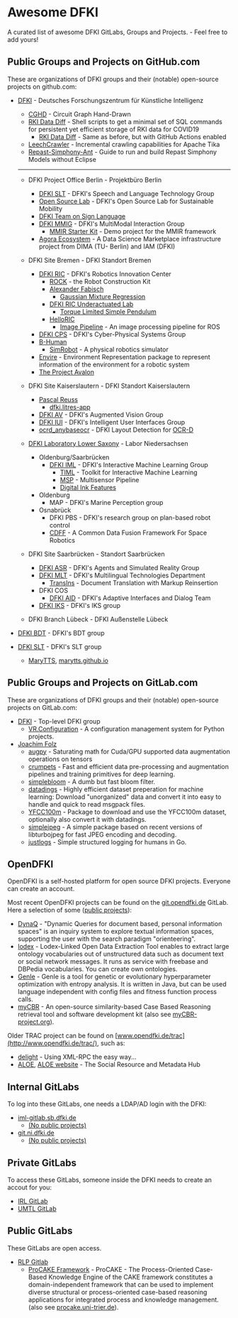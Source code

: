 # Awesome DFKI

A curated list of awesome DFKI GitLabs, Groups and Projects. - Feel free to add yours!

## Public Groups and Projects on GitHub.com

These are organizations of DFKI groups and their (notable) open-source projects on github.com:

- [DFKI](https://github.com/DFKI) - Deutsches Forschungszentrum für Künstliche Intelligenz
	- [CGHD](https://github.com/DFKI/cghd) - Circuit Graph Hand-Drawn
	- [RKI Data Diff](https://github.com/DFKI/RKI-Data-Diff) - Shell scripts to get a minimal set of SQL commands for persistent yet efficient storage of RKI data for COVID19
		- [RKI Data Diff](https://github.com/fnogatz/RKI-Data-Diff) - Same as before, but with GitHub Actions enabled
	- [LeechCrawler](https://github.com/DFKI/leechcrawler) - Incremental crawling capabilities for Apache Tika
	- [Repast-Simphony-Ant](https://github.com/DFKI/Repast-Simphony-Ant) - Guide to run and build Repast Simphony Models without Eclipse

	---

	- DFKI Project Office Berlin - Projektbüro Berlin
		- [DFKI SLT](https://github.com/DFKI-NLP) - DFKI's Speech and Language Technology Group
		- [Open Source Lab](https://github.com/open-source-lab-DFKI) - DFKI's Open Source Lab for Sustainable Mobility
		- [DFKI Team on Sign Language](https://github.com/DFKI-SignLanguage)
		- [DFKI MMIG](https://github.com/mmig) - DFKI's MultiModal Interaction Group
			- [MMIR Starter Kit](https://github.com/mmig/mmir-starter-kit) - Demo project for the MMIR framework
		- [Agora Ecosystem](https://github.com/agora-ecosystem) - A Data Science Marketplace infrastructure project from DIMA (TU- Berlin) and IAM (DFKI)

	- DFKI Site Bremen - DFKI Standort Bremen
		- [DFKI RIC](https://github.com/dfki-ric) - DFKI's Robotics Innovation Center
			- [ROCK](https://www.rock-robotics.org/) - the Robot Construction Kit
			- [Alexander Fabisch](https://github.com/AlexanderFabisch)
				- [Gaussian Mixture Regression](https://github.com/AlexanderFabisch/gmr)
			- [DFKI RIC Underactuated Lab](https://github.com/dfki-ric-underactuated-lab)
				- [Torque Limited Simple Pendulum](https://github.com/dfki-ric-underactuated-lab/torque_limited_simple_pendulum)
			- [HelloRIC](https://github.com/helloric)
				- [Image Pipeline](https://github.com/helloric/image_pipeline) - An image processing pipeline for ROS
		- [DFKI CPS](https://github.com/DFKI-CPS) - DFKI's Cyber-Physical Systems Group
		- [B-Human](https://github.com/bhuman)
			- [SimRobot](https://github.com/bhuman/SimRobot) - A physical robotics simulator
		- [Envire](https://github.com/envire) - Environment Representation package to represent information of the environment for a robotic system
		- [The Project Avalon](https://github.com/auv-avalon)

	- DFKI Site Kaiserslautern - DFKI Standort Kaiserslautern
		- [Pascal Reuss](https://github.com/PascalReuss/)
			- [dfki.litres-app](https://github.com/PascalReuss/dfki.litres-app)
		- [DFKI AV](https://github.com/dfki-av) - DFKI's Augmented Vision Group
		- [DFKI IUI](https://github.com/dfki-iui) - DFKI's Intelligent User Interfaces Group
		- [ocrd_anybaseocr](https://github.com/OCR-D/ocrd_anybaseocr) - DFKI Layout Detection for [OCR-D](https://ocr-d.de/)

	- [DFKI Laboratory Lower Saxony](https://github.com/DFKI-NI) - Labor Niedersachsen
		- Oldenburg/Saarbrücken
			- [DFKI IML](https://github.com/DFKI-Interactive-Machine-Learning) - DFKI's Interactive Machine Learning Group
				- [TIML](https://github.com/DFKI-Interactive-Machine-Learning/TIML/) - Toolkit for Interactive Machine Learning
				- [MSP](https://github.com/DFKI-Interactive-Machine-Learning/multisensor-pipeline) - Multisensor Pipeline
				- [Digital Ink Features](https://github.com/DFKI-Interactive-Machine-Learning/ink-features)
		- Oldenburg
			- MAP - DFKI's Marine Perception group
		- Osnabrück
			- DFKI PBS - DFKI's research group on plan-based robot control
			- [CDFF](https://gitlab.com/h2020src/og3) - A Common Data Fusion Framework For Space Robotics

	- DFKI Site Saarbrücken - Standort Saarbrücken
		- [DFKI ASR](https://github.com/dfki-asr) - DFKI's Agents and Simulated Reality Group
		- [DFKI MLT](https://github.com/DFKI-MLT) - DFKI's Multilingual Technologies Department
			- [TransIns](https://github.com/DFKI-MLT/TransIns) - Document Translation with Markup Reinsertion
		- DFKI COS
			- [DFKI AID](https://github.com/DFKI-AID) - DFKI's Adaptive Interfaces and Dialog Team
		- [DFKI IKS](https://github.com/DFKI-IKS) - DFKI's IKS group

	- DFKI Branch Lübeck - DFKI Außenstelle Lübeck

- [DFKI BDT](https://github.com/DFKI-BDT) - DFKI's BDT group
- [DFKI SLT](https://github.com/DFKI-SLT) - DFKI's SLT group
	- [MaryTTS](https://github.com/marytts), [marytts.github.io](https://marytts.github.io/)


## Public Groups and Projects on GitLab.com

These are organizations of DFKI groups and their (notable) open-source projects on GitLab.com:

- [DFKI](https://gitlab.com/dfki) - Top-level DFKI group
	- [VR.Configuration](https://gitlab.com/dfki/fb/ni/ol/iml/vr/vr.configuration) - A configuration management system for Python projects.
- [Joachim Folz](https://gitlab.com/jfolz)
	- [augpy](https://gitlab.com/jfolz/augpy) - Saturating math for Cuda/GPU supported data augmentation operations on tensors
	- [crumpets](https://gitlab.com/jfolz/crumpets) - Fast and efficient data pre-processing and augmentation pipelines and training primitives for deep learning.
	- [simplebloom](https://gitlab.com/jfolz/simplebloom) - A dumb but fast bloom filter.
	- [datadings](https://gitlab.com/jfolz/datadings) - Highly efficient dataset preperation for machine learning: Download "unorganized" data and convert it into easy to handle and quick to read msgpack files.
	- [YFCC100m](https://gitlab.com/jfolz/yfcc100m) - Package to download and use the YFCC100m dataset, optionally also convert it with datadings.
	- [simplejpeg](https://gitlab.com/jfolz/simplejpeg) - A simple package based on recent versions of libturbojpeg for fast JPEG encoding and decoding.
	- [justlogs](https://gitlab.com/jfolz/justlogs) - Simple structured logging for humans in Go.

## OpenDFKI

OpenDFKI is a self-hosted platform for open source DFKI projects.
Everyone can create an account.

Most recent OpenDFKI projects can be found on the [git.opendfki.de](https://git.opendfki.de/) GitLab.
Here a selection of some ([public projects](https://git.opendfki.de/explore/projects/starred?visibility_level=20)):
- [DynaQ](https://git.opendfki.de/reuschling/dynaq) - "Dynamic Queries for document based, personal information spaces" is an inquiry system to explore textual information spaces, supporting the user with the search paradigm "orienteering".
- [lodex](https://git.opendfki.de/reuschling/lodex) - Lodex-Linked Open Data Extraction Tool enables to extract large ontology vocabularies out of unstructured data such as document text or social network messages. It runs as service with freebase and DBPedia vocabularies. You can create own ontologies.
- [GenIe](https://git.opendfki.de/reuschling/genie) - GenIe is a tool for genetic or evolutionary hyperparameter optimization with entropy analysis. It is written in Java, but can be used language independent with config files and fitness function process calls.
- [myCBR](https://git.opendfki.de/mycbr) - An open-source similarity-based Case Based Reasoning retrieval tool and software development kit (also see [myCBR-project.org](http://mycbr-project.org/)).

Older TRAC project can be found on [www.opendfki.de/trac](http://www.opendfki.de/trac/), such as:
- [delight](https://delight.opendfki.de/trac/) - Using XML-RPC the easy way...
- [ALOE](https://aloe.opendfki.de/), [ALOE website](http://aloe-project.de/) - The Social Resource and Metadata Hub


## Internal GitLabs

To log into these GitLabs, one needs a LDAP/AD login with the DFKI:

- [iml-gitlab.sb.dfki.de](https://iml-gitlab.sb.dfki.de/)
	- [(No public projects)](https://iml-gitlab.sb.dfki.de/explore/projects/starred?visibility_level=20)
- [git.ni.dfki.de](https://git.ni.dfki.de)
	- [(No public projects)](https://git.ni.dfki.de/explore?sort=name_asc&visibility_level=20)

## Private GitLabs

To access these GitLabs, someone inside the DFKI needs to create an accout for you:

- [IRL GitLab](https://irl-git.dfki.de/)
- [UMTL GitLab](https://umtl-git.dfki.de/)

## Public GitLabs

These GitLabs are open access.

- [RLP Gitlab](https://gitlab.rlp.net/)
	- [ProCAKE Framework](https://gitlab.rlp.net/procake/procake-framework) - ProCAKE - The Process-Oriented Case-Based Knowledge Engine of the CAKE framework constitutes a domain-independent framework that can be used to implement diverse structural or process-oriented case-based reasoning applications for integrated process and knowledge management. (also see [procake.uni-trier.de](https://procake.uni-trier.de)).
